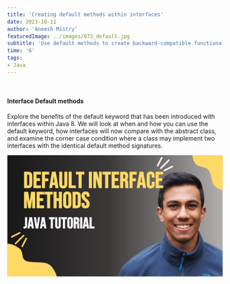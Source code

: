 ```yaml
---
title: 'Creating default methods within interfaces'
date: 2021-10-11
author: 'Aneesh Mistry'
featuredImage: ../images/073_default.jpg
subtitle: 'Use default methods to create backward-compatible functionality within interfaces with Java 8.'
time: '6'
tags:
- Java
---
```


<br>
<h4>Interface Default methods</h4>
<p>
Explore the benefits of the default keyword that has been introduced with interfaces within Java 8. 
We will look at when and how you can use the default keyword, how interfaces will now compare with the abstract class, and examine the 
corner case condition where a class may implement two interfaces with the identical default method signatures. 

[![YouTube video link](../images/073_default.jpg)]( https://youtu.be/T-RqIQTGnes )

</p>
